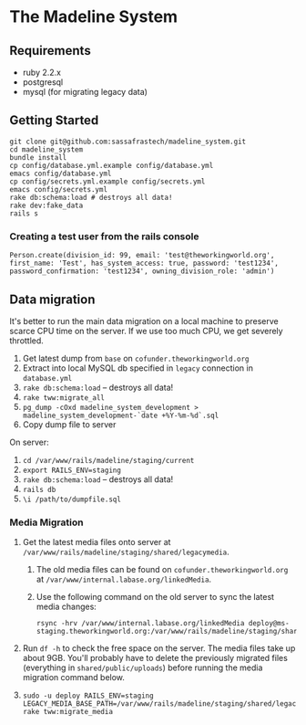 # The Madeline System

## Requirements
* ruby 2.2.x
* postgresql
* mysql (for migrating legacy data)

## Getting Started
    git clone git@github.com:sassafrastech/madeline_system.git
    cd madeline_system
    bundle install
    cp config/database.yml.example config/database.yml
    emacs config/database.yml
    cp config/secrets.yml.example config/secrets.yml
    emacs config/secrets.yml
    rake db:schema:load # destroys all data!
    rake dev:fake_data
    rails s

### Creating a test user from the rails console
    Person.create(division_id: 99, email: 'test@theworkingworld.org', first_name: 'Test', has_system_access: true, password: 'test1234', password_confirmation: 'test1234', owning_division_role: 'admin')

## Data migration
It's better to run the main data migration on a local machine to preserve scarce CPU time on the server. If we use too much CPU, we get severely throttled.

1. Get latest dump from `base` on `cofunder.theworkingworld.org`
2. Extract into local MySQL db specified in `legacy` connection in `database.yml`
3. `rake db:schema:load` – destroys all data!
4. `rake tww:migrate_all`
5. ``pg_dump -cOxd madeline_system_development > madeline_system_development-`date +%Y-%m-%d`.sql``
6. Copy dump file to server

On server:

1.  `cd /var/www/rails/madeline/staging/current`
2.  `export RAILS_ENV=staging`
3.  `rake db:schema:load` – destroys all data!
4.  `rails db`
5.  `\i /path/to/dumpfile.sql`

### Media Migration

1.  Get the latest media files onto server at `/var/www/rails/madeline/staging/shared/legacymedia`.

    1.  The old media files can be found on `cofunder.theworkingworld.org` at `/var/www/internal.labase.org/linkedMedia`.

    2.  Use the following command on the old server to sync the latest media changes:

        ```shell
        rsync -hrv /var/www/internal.labase.org/linkedMedia deploy@ms-staging.theworkingworld.org:/var/www/rails/madeline/staging/shared/legacymedia
        ```

2.  Run `df -h` to check the free space on the server. The media files take up about 9GB. You'll probably have to delete the previously migrated files (everything in `shared/public/uploads`) before running the media migration command below.

3.  ```shell
    sudo -u deploy RAILS_ENV=staging LEGACY_MEDIA_BASE_PATH=/var/www/rails/madeline/staging/shared/legacymedia rake tww:migrate_media
    ```
